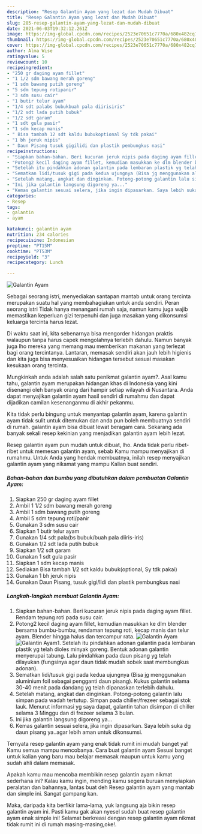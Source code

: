 ```yaml
---
description: "Resep Galantin Ayam yang lezat dan Mudah Dibuat"
title: "Resep Galantin Ayam yang lezat dan Mudah Dibuat"
slug: 285-resep-galantin-ayam-yang-lezat-dan-mudah-dibuat
date: 2021-06-03T19:32:12.261Z
image: https://img-global.cpcdn.com/recipes/2523e70651c7770a/680x482cq70/galantin-ayam-foto-resep-utama.jpg
thumbnail: https://img-global.cpcdn.com/recipes/2523e70651c7770a/680x482cq70/galantin-ayam-foto-resep-utama.jpg
cover: https://img-global.cpcdn.com/recipes/2523e70651c7770a/680x482cq70/galantin-ayam-foto-resep-utama.jpg
author: Alma Wise
ratingvalue: 5
reviewcount: 10
recipeingredient:
- "250 gr daging ayam fillet"
- "1 1/2 sdm bawang merah goreng"
- "1 sdm bawang putih goreng"
- "5 sdm tepung rotipanir"
- "3 sdm susu cair"
- "1 butir telur ayam"
- "1/4 sdt palabs bubukbuah pala diirisiris"
- "1/2 sdt lada putih bubuk"
- "1/2 sdt garam"
- "1 sdt gula pasir"
- "1 sdm kecap manis"
- " Bisa tambah 12 sdt kaldu bubukoptional Sy tdk pakai"
- "1 bh jeruk nipis"
- " Daun Pisang tusuk gigilidi dan plastik pembungkus nasi"
recipeinstructions:
- "Siapkan bahan-bahan. Beri kucuran jeruk nipis pada daging ayam fillet. Rendam tepung roti pada susu cair."
- "Potong2 kecil daging ayam fillet, kemudian masukkan ke dlm blender bersama bumbu-bumbu, rendaman tepung roti, kecap manis dan telur ayam. Blender hingga halus dan tercampur rata."
- "Setelah itu pindahkan adonan galantin pada lembaran plastik yg telah dioles minyak goreng. Bentuk adonan galantin menyerupai tabung. Lalu pindahkan pada daun pisang yg telah dilayukan (fungsinya agar daun tidak mudah sobek saat membungkus adonan)."
- "Sematkan lidi/tusuk gigi pada kedua ujungnya (Bisa jg menggunakan aluminium foil sebagai pengganti daun pisang). Kukus galantin selama 30-40 menit pada dandang yg telah dipanaskan terlebih dahulu."
- "Setelah matang, angkat dan dinginkan. Potong-potong galantin lalu simpan pada wadah tertutup. Simpan pada chiller/frezeer sebagai stok lauk. Menurut informasi yg saya dapat, galantin tahan disimpan di chiller selama 3 Minggu dan di frezeer selama 3 bulan."
- "Ini jika galantin langsung digoreng ya..."
- "Kemas galantin sesuai selera, jika ingin dipasarkan. Saya lebih suka dg daun pisang ya..agar lebih aman untuk dikonsumsi."
categories:
- Resep
tags:
- galantin
- ayam

katakunci: galantin ayam 
nutrition: 234 calories
recipecuisine: Indonesian
preptime: "PT15M"
cooktime: "PT53M"
recipeyield: "3"
recipecategory: Lunch

---
```



![Galantin Ayam](https://img-global.cpcdn.com/recipes/2523e70651c7770a/680x482cq70/galantin-ayam-foto-resep-utama.jpg)

Sebagai seorang istri, menyediakan santapan mantab untuk orang tercinta merupakan suatu hal yang membahagiakan untuk anda sendiri. Peran seorang istri Tidak hanya menangani rumah saja, namun kamu juga wajib memastikan keperluan gizi terpenuhi dan juga masakan yang dikonsumsi keluarga tercinta harus lezat.

Di waktu  saat ini, kita sebenarnya bisa mengorder hidangan praktis walaupun tanpa harus capek mengolahnya terlebih dahulu. Namun banyak juga lho mereka yang memang mau memberikan makanan yang terlezat bagi orang tercintanya. Lantaran, memasak sendiri akan jauh lebih higienis dan kita juga bisa menyesuaikan hidangan tersebut sesuai masakan kesukaan orang tercinta. 



Mungkinkah anda adalah salah satu penikmat galantin ayam?. Asal kamu tahu, galantin ayam merupakan hidangan khas di Indonesia yang kini disenangi oleh banyak orang dari hampir setiap wilayah di Nusantara. Anda dapat menyajikan galantin ayam hasil sendiri di rumahmu dan dapat dijadikan camilan kesenanganmu di akhir pekanmu.

Kita tidak perlu bingung untuk menyantap galantin ayam, karena galantin ayam tidak sulit untuk ditemukan dan anda pun boleh membuatnya sendiri di rumah. galantin ayam bisa dibuat lewat beragam cara. Sekarang ada banyak sekali resep kekinian yang menjadikan galantin ayam lebih lezat.

Resep galantin ayam pun mudah untuk dibuat, lho. Anda tidak perlu ribet-ribet untuk memesan galantin ayam, sebab Kamu mampu menyajikan di rumahmu. Untuk Anda yang hendak membuatnya, inilah resep menyajikan galantin ayam yang nikamat yang mampu Kalian buat sendiri.

<!--inarticleads1-->

##### Bahan-bahan dan bumbu yang dibutuhkan dalam pembuatan Galantin Ayam:

1. Siapkan 250 gr daging ayam fillet
1. Ambil 1 1/2 sdm bawang merah goreng
1. Ambil 1 sdm bawang putih goreng
1. Ambil 5 sdm tepung roti/panir
1. Gunakan 3 sdm susu cair
1. Siapkan 1 butir telur ayam
1. Gunakan 1/4 sdt pala(bs bubuk/buah pala diiris-iris)
1. Gunakan 1/2 sdt lada putih bubuk
1. Siapkan 1/2 sdt garam
1. Gunakan 1 sdt gula pasir
1. Siapkan 1 sdm kecap manis
1. Sediakan  Bisa tambah 1/2 sdt kaldu bubuk(optional, Sy tdk pakai)
1. Gunakan 1 bh jeruk nipis
1. Gunakan  Daun Pisang, tusuk gigi/lidi dan plastik pembungkus nasi




<!--inarticleads2-->

##### Langkah-langkah membuat Galantin Ayam:

1. Siapkan bahan-bahan. Beri kucuran jeruk nipis pada daging ayam fillet. Rendam tepung roti pada susu cair.
1. Potong2 kecil daging ayam fillet, kemudian masukkan ke dlm blender bersama bumbu-bumbu, rendaman tepung roti, kecap manis dan telur ayam. Blender hingga halus dan tercampur rata.
<img src="//assets-global.cpcdn.com/assets/icons/button_play-2c75c40dde080a61004c1f40b05d8f140eaff45d7e9e6481dc71c63d2e7c4909.png" alt="Galantin Ayam"><img src="//assets-global.cpcdn.com/assets/icons/button_play-2c75c40dde080a61004c1f40b05d8f140eaff45d7e9e6481dc71c63d2e7c4909.png" alt="Galantin Ayam">1. Setelah itu pindahkan adonan galantin pada lembaran plastik yg telah dioles minyak goreng. Bentuk adonan galantin menyerupai tabung. Lalu pindahkan pada daun pisang yg telah dilayukan (fungsinya agar daun tidak mudah sobek saat membungkus adonan).
1. Sematkan lidi/tusuk gigi pada kedua ujungnya (Bisa jg menggunakan aluminium foil sebagai pengganti daun pisang). Kukus galantin selama 30-40 menit pada dandang yg telah dipanaskan terlebih dahulu.
1. Setelah matang, angkat dan dinginkan. Potong-potong galantin lalu simpan pada wadah tertutup. Simpan pada chiller/frezeer sebagai stok lauk. Menurut informasi yg saya dapat, galantin tahan disimpan di chiller selama 3 Minggu dan di frezeer selama 3 bulan.
1. Ini jika galantin langsung digoreng ya...
1. Kemas galantin sesuai selera, jika ingin dipasarkan. Saya lebih suka dg daun pisang ya..agar lebih aman untuk dikonsumsi.




Ternyata resep galantin ayam yang enak tidak rumit ini mudah banget ya! Kamu semua mampu mencobanya. Cara buat galantin ayam Sesuai banget untuk kalian yang baru mau belajar memasak maupun untuk kamu yang sudah ahli dalam memasak.

Apakah kamu mau mencoba membikin resep galantin ayam nikmat sederhana ini? Kalau kamu ingin, mending kamu segera buruan menyiapkan peralatan dan bahannya, lantas buat deh Resep galantin ayam yang mantab dan simple ini. Sangat gampang kan. 

Maka, daripada kita berfikir lama-lama, yuk langsung aja bikin resep galantin ayam ini. Pasti kamu gak akan nyesel sudah buat resep galantin ayam enak simple ini! Selamat berkreasi dengan resep galantin ayam nikmat tidak rumit ini di rumah masing-masing,oke!.

